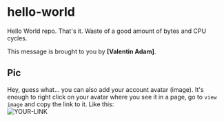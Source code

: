 # hello-world

Hello World repo. That's it. Waste of a good amount of bytes and CPU cycles.

This message is brought to you by **[Valentin Adam]**.

## Pic

Hey, guess what... you can also add your account avatar (image). It's enough to right click on your avatar where you see it in a page, go to `view image` and copy the link to it.
Like this:  
![YOUR-LINK](https://avatars2.githubusercontent.com/u/7242607?s=60&v=4)
